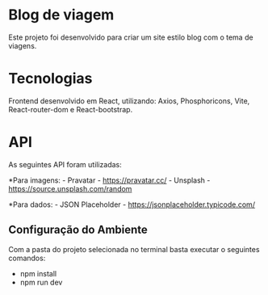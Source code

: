 # Blog de viagem

Este projeto foi desenvolvido para criar um site estilo blog com o tema de viagens.

# Tecnologias

Frontend desenvolvido em React, utilizando: Axios, Phosphoricons, Vite, React-router-dom e React-bootstrap.

# API

As seguintes API foram utilizadas:

*Para imagens:
    - Pravatar - https://pravatar.cc/
    - Unsplash - https://source.unsplash.com/random

*Para dados:
    - JSON Placeholder - https://jsonplaceholder.typicode.com/


## Configuração do Ambiente

Com a pasta do projeto selecionada no terminal basta executar o seguintes comandos:

* npm install
* npm run dev